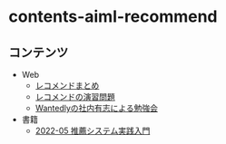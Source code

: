 # contents-aiml-recommend

## コンテンツ

- Web
  - [レコメンドまとめ](https://note.com/masa_kazama/n/n586d0e2d49d2)
  - [レコメンドの演習問題](https://recsyslab.github.io/recsys-python/)
  - [Wantedlyの社内有志による勉強会](https://github.com/wantedly/machine-learning-round-table)
- 書籍
  - [2022-05 推薦システム実践入門](https://www.oreilly.co.jp/books/9784873119663/)
